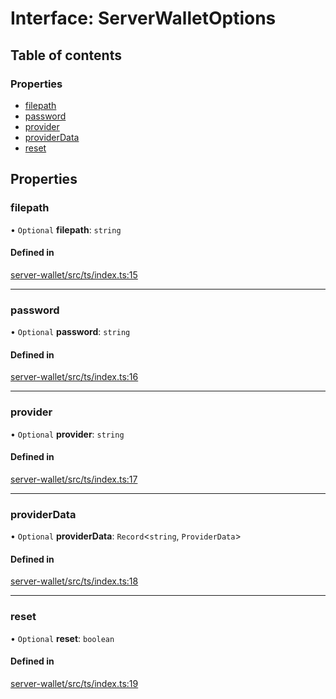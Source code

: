 # Interface: ServerWalletOptions

## Table of contents

### Properties

- [filepath](ServerWalletOptions.md#filepath)
- [password](ServerWalletOptions.md#password)
- [provider](ServerWalletOptions.md#provider)
- [providerData](ServerWalletOptions.md#providerdata)
- [reset](ServerWalletOptions.md#reset)

## Properties

### filepath

• `Optional` **filepath**: `string`

#### Defined in

[server-wallet/src/ts/index.ts:15](https://gitlab.com/i3-market/code/wp3/t3.2/i3m-wallet-monorepo/-/blob/4794fe3/packages/server-wallet/src/ts/index.ts#L15)

___

### password

• `Optional` **password**: `string`

#### Defined in

[server-wallet/src/ts/index.ts:16](https://gitlab.com/i3-market/code/wp3/t3.2/i3m-wallet-monorepo/-/blob/4794fe3/packages/server-wallet/src/ts/index.ts#L16)

___

### provider

• `Optional` **provider**: `string`

#### Defined in

[server-wallet/src/ts/index.ts:17](https://gitlab.com/i3-market/code/wp3/t3.2/i3m-wallet-monorepo/-/blob/4794fe3/packages/server-wallet/src/ts/index.ts#L17)

___

### providerData

• `Optional` **providerData**: `Record`<`string`, `ProviderData`\>

#### Defined in

[server-wallet/src/ts/index.ts:18](https://gitlab.com/i3-market/code/wp3/t3.2/i3m-wallet-monorepo/-/blob/4794fe3/packages/server-wallet/src/ts/index.ts#L18)

___

### reset

• `Optional` **reset**: `boolean`

#### Defined in

[server-wallet/src/ts/index.ts:19](https://gitlab.com/i3-market/code/wp3/t3.2/i3m-wallet-monorepo/-/blob/4794fe3/packages/server-wallet/src/ts/index.ts#L19)
